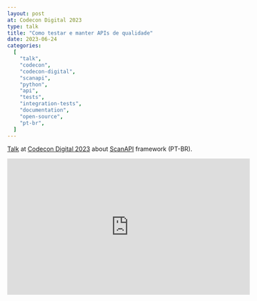 ```yaml
---
layout: post
at: Codecon Digital 2023
type: talk
title: "Como testar e manter APIs de qualidade"
date: 2023-06-24
categories:
  [
    "talk",
    "codecon",
    "codecon-digital",
    "scanapi",
    "python",
    "api",
    "tests",
    "integration-tests",
    "documentation",
    "open-source",
    "pt-br",
  ]
---
```


[Talk][talk-description] at [Codecon Digital 2023][codecon-digital] about [ScanAPI][scanapi] framework (PT-BR).

<iframe width="560" height="315" src="https://www.youtube.com/embed/U8C1wfrseCI?start=23277" title="YouTube video player" frameborder="0" allow="accelerometer; autoplay; clipboard-write; encrypted-media; gyroscope; picture-in-picture; web-share" allowfullscreen></iframe>

<br>

<script defer class="speakerdeck-embed" data-id="cc23a37126f74081829c9b6074fc9eac" data-ratio="1.77725118483412" src="//speakerdeck.com/assets/embed.js"></script>

[codecon-digital]: https://www.codecon.dev/digital
[talk-description]: https://www.codecon.dev/digital/programacao/como-testar-e-manter-apis-de-qualidade
[scanapi]: https://scanapi.dev
